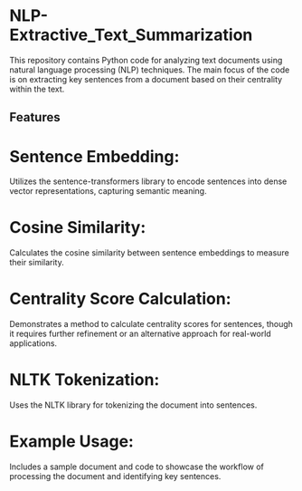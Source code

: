 # NLP- Extractive_Text_Summarization
This repository contains Python code for analyzing text documents using natural language processing (NLP) techniques. The main focus of the code is on extracting key sentences from a document based on their centrality within the text.

## Features

# Sentence Embedding: 
Utilizes the sentence-transformers library to encode sentences into dense vector representations, capturing semantic meaning.
# Cosine Similarity: 
Calculates the cosine similarity between sentence embeddings to measure their similarity.
# Centrality Score Calculation:
Demonstrates a method to calculate centrality scores for sentences, though it requires further refinement or an alternative approach for real-world applications.
# NLTK Tokenization:
Uses the NLTK library for tokenizing the document into sentences.
# Example Usage: 
Includes a sample document and code to showcase the workflow of processing the document and identifying key sentences.
